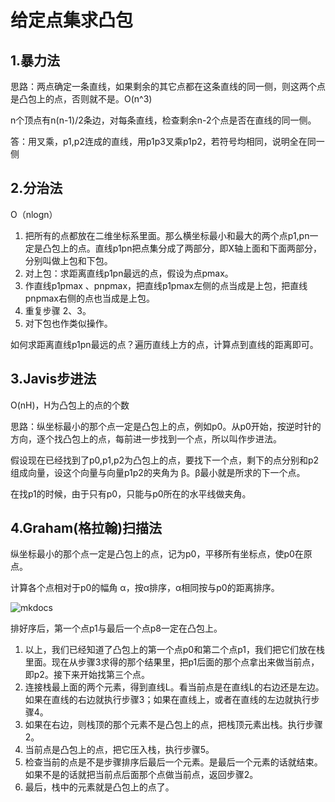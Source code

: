 # 给定点集求凸包

## 1.暴力法

思路：两点确定一条直线，如果剩余的其它点都在这条直线的同一侧，则这两个点是凸包上的点，否则就不是。O(n^3)

n个顶点有n(n-1)/2条边，对每条直线，检查剩余n-2个点是否在直线的同一侧。

答：用叉乘，p1,p2连成的直线，用p1p3叉乘p1p2，若符号均相同，说明全在同一侧

## 2.分治法

O（nlogn）

1. 把所有的点都放在二维坐标系里面。那么横坐标最小和最大的两个点p1,pn一定是凸包上的点。直线p1pn把点集分成了两部分，即X轴上面和下面两部分，分别叫做上包和下包。
2. 对上包：求距离直线p1pn最远的点，假设为点pmax。
3. 作直线p1pmax 、pnpmax，把直线p1pmax左侧的点当成是上包，把直线pnpmax右侧的点也当成是上包。
4. 重复步骤 2、3。
5. 对下包也作类似操作。

如何求距离直线p1pn最远的点？遍历直线上方的点，计算点到直线的距离即可。

## 3.Javis步进法

O(nH)，H为凸包上的点的个数

思路：纵坐标最小的那个点一定是凸包上的点，例如p0。从p0开始，按逆时针的方向，逐个找凸包上的点，每前进一步找到一个点，所以叫作步进法。

假设现在已经找到了p0,p1,p2为凸包上的点，要找下一个点，剩下的点分别和p2组成向量，设这个向量与向量p1p2的夹角为 β。β最小就是所求的下一个点。

在找p1的时候，由于只有p0，只能与p0所在的水平线做夹角。

## 4.Graham(格拉翰)扫描法

纵坐标最小的那个点一定是凸包上的点，记为p0，平移所有坐标点，使p0在原点。

计算各个点相对于p0的幅角 α，按α排序，α相同按与p0的距离排序。

<!-- ![img](https://secure2.wostatic.cn/static/99TqFKa43Murx9xntsU7aH/image.png?auth_key=1697424622-a4GmxKWvQunvwdGAWm4qeM-0-469bf08cc6070d133f82496f052b42dc) -->
![mkdocs](images/graham.png)

排好序后，第一个点p1与最后一个点p8一定在凸包上。

1. 以上，我们已经知道了凸包上的第一个点p0和第二个点p1，我们把它们放在栈里面。现在从步骤3求得的那个结果里，把p1后面的那个点拿出来做当前点，即p2。接下来开始找第三个点。
2. 连接栈最上面的两个元素，得到直线L。看当前点是在直线L的右边还是左边。如果在直线的右边就执行步骤3；如果在直线上，或者在直线的左边就执行步骤4。
3. 如果在右边，则栈顶的那个元素不是凸包上的点，把栈顶元素出栈。执行步骤2。
4. 当前点是凸包上的点，把它压入栈，执行步骤5。
5. 检查当前的点是不是步骤排序后最后一个元素。是最后一个元素的话就结束。如果不是的话就把当前点后面那个点做当前点，返回步骤2。
6. 最后，栈中的元素就是凸包上的点了。